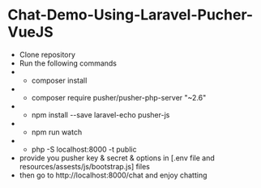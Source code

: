 # Chat-Demo-Using-Laravel-Pucher-VueJS
* Clone repository
* Run the following commands
* - composer install
* - composer require pusher/pusher-php-server "~2.6"
* - npm install --save laravel-echo pusher-js
* - npm run watch
* - php -S localhost:8000 -t public
* provide you pusher key & secret & options in [.env file and resources/assests/js/bootstrap.js] files
* then go to http://localhost:8000/chat and enjoy chatting
